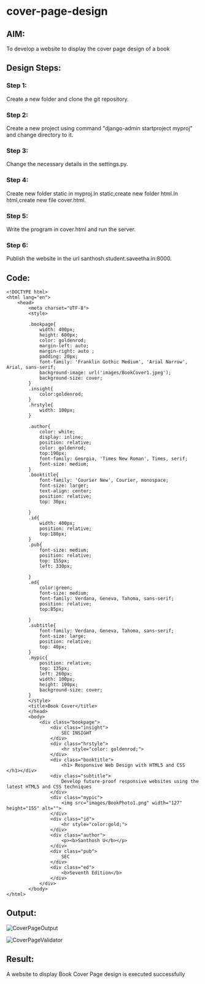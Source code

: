 # cover-page-design
## AIM:
To develop a website to display the cover page design of a book

## Design Steps:

### Step 1:
Create a new folder and clone the git repository.

### Step 2:
Create a new project using command "django-admin startproject myproj" and change directory to it.

### Step 3:
Change the necessary details in the settings.py.

### Step 4:
Create new folder static in myproj.In static,create new folder html.In html,create new file cover.html.

### Step 5:
Write the program in cover.html and run the server.

### Step 6:
Publish the website in the url santhosh.student.saveetha.in:8000.

## Code:
```
<!DOCTYPE html>
<html lang="en">
    <head>
        <meta charset="UTF-8">
        <style>

        .bookpage{
            width: 400px;
            height: 600px;
            color: goldenrod;
            margin-left: auto;
            margin-right: auto ;
            padding: 20px;
            font-family: 'Franklin Gothic Medium', 'Arial Narrow', Arial, sans-serif;
            background-image: url('images/BookCover1.jpeg');
            background-size: cover;
        }
        .insight{
            color:goldenrod;
        }
        .hrstyle{
            width: 100px;
        }

        .author{
            color: white;
            display: inline;
            position: relative;
            color: goldenrod;
            top:190px;
            font-family: Georgia, 'Times New Roman', Times, serif;
            font-size: medium;
        }
        .booktitle{
            font-family: 'Courier New', Courier, monospace;
            font-size: larger;
            text-align: center;
            position: relative;
            top: 30px;

        }
        .id{
            width: 400px;
            position: relative;
            top:180px;
        }
        .pub{
            font-size: medium;
            position: relative;
            top: 155px;
            left: 330px;

        }
        .ed{
            color:green;
            font-size: medium;
            font-family: Verdana, Geneva, Tahoma, sans-serif;
            position: relative;
            top:85px;

        }
        .subtitle{
            font-family: Verdana, Geneva, Tahoma, sans-serif;
            font-size: large;
            position: relative;
            top: 40px;
        }
        .mypic{
            position: relative;
            top: 135px;
            left: 260px;
            width: 100px;
            height: 100px;
            background-size: cover;
        }
        </style>
        <title>Book Cover</title>
        </head>
        <body>
            <div class="bookpage">
                <div class="insight">
                    SEC INSIGHT
                </div>
                <div class="hrstyle">
                    <hr style="color: goldenrod;">
                </div>
                <div class="booktitle">
                    <h1> Responsive Web Design with HTML5 and CSS </h1></div>
                <div class="subtitle">
                    Develop future-proof responsive websites using the latest HTML5 and CSS techniques
                </div>
                <div class="mypic">
                    <img src="images/BookPhoto1.png" width="127" height="155" alt="">
                </div>
                <div class="id">
                    <hr style="color:gold;">
                </div>
                <div class="author">
                    <p><b>Santhosh U</b></p>
                </div>
                <div class="pub">
                    SEC
                </div>
                <div class="ed">
                    <b>Seventh Edition</b>
                </div>
            </div> 
        </body> 
</html>
```

## Output:
![CoverPageOutput](https://user-images.githubusercontent.com/119477975/215324916-57da3f3a-6a68-41f8-9c55-111f417521d2.png)

![CoverPageValidator](https://user-images.githubusercontent.com/119477975/215324922-157ac9d1-cd53-402b-a24f-68be71c29256.png)


## Result:
A website to display Book Cover Page design is executed successfully
